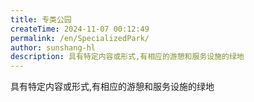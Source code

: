 ```yaml
---
title: 专类公园
createTime: 2024-11-07 00:12:49
permalink: /en/SpecializedPark/
author: sunshang-hl
description: 具有特定内容或形式,有相应的游憩和服务设施的绿地
---
```


具有特定内容或形式,有相应的游憩和服务设施的绿地